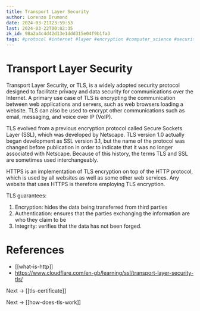 ```yaml
---
title: Transport Layer Security
author: Lorenzo Drumond
date: 2024-03-21T23:59:53
last: 2024-03-22T00:02:35
zk_id: 98a2a4c4d42d13e1ddd315e04f9b1fa3
tags: #protocol #internet #layer #encryption #computer_science #security #web #transport #tls
---
```



# Transport Layer Security
Transport Layer Security, or TLS, is a widely adopted security protocol designed to facilitate privacy and data security for communications over the Internet. A primary use case of TLS is encrypting the communication between web applications and servers, such as web browsers loading a website. TLS can also be used to encrypt other communications such as email, messaging, and voice over IP (VoIP).

TLS evolved from a previous encryption protocol called Secure Sockets Layer (SSL), which was developed by Netscape. TLS version 1.0 actually began development as SSL version 3.1, but the name of the protocol was changed before publication in order to indicate that it was no longer associated with Netscape. Because of this history, the terms TLS and SSL are sometimes used interchangeably.

HTTPS is an implementation of TLS encryption on top of the HTTP protocol, which is used by all websites as well as some other web services. Any website that uses HTTPS is therefore employing TLS encryption.

TLS guarantees:

1. Encryption: hides the data being transferred from third parties
2. Authentication: ensures that the parties exchanging the information are who they claim to be
3. Integrity: verifies that the data has not been forged.

# References
- [[what-is-http]]
- https://www.cloudflare.com/en-gb/learning/ssl/transport-layer-security-tls/

Next -> [[tls-certificate]]

Next -> [[how-does-tls-work]]
